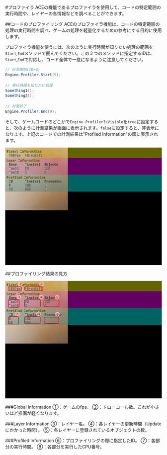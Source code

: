 #プロファイラ
ACEの機能であるプロファイラを使用して、コードの特定範囲の実行時間や、レイヤーの各情報などを調べることができます。

##コードのプロファイリング
ACEのプロファイラ機能は、コードの特定範囲の処理の実行時間を調べ、ゲームの処理を軽量化するための参考にする目的に使用します。

プロファイラ機能を使うには、次のように実行時間が知りたい処理の範囲を`Start`,`End`メソッドで囲んでください。この２つのメソッドに指定するIDは、`Start`,`End`で対応し、コード全体で一意になるように注意してください。

```C#
// 計測開始(ID=9)
Engine.Profiler.Start(9);

// 実行時間を知りたい処理
Something1();
Something2();

// 計測終了
Engine.Profiler.End(9);
```

そして、ゲームコードのどこかで`Engine.ProfilerIsVisible`を`true`に設定すると、次のように計測結果が画面に表示されます。`false`に設定すると、非表示になります。上記のコードでの計測結果は"Profiled Information"の節に表示されます。

![プロファイラ](img/Profiler1.png)

##プロファイリング結果の見方

![プロファイラ](img/Profiler2.png)

###Global Information
①：ゲームのfps。
②：ドローコール数。これが小さいほど描画が軽くなります。

###Layer Information
③：レイヤー名。
④：各レイヤーの更新時間（Updateにかかった時間）。
⑤：各レイヤーに登録されているオブジェクトの数。

###Profiled Information
⑥：プロファイリングの際に指定したID。
⑦：各部分の実行時間。
⑧：各部分を実行したCPU番号。